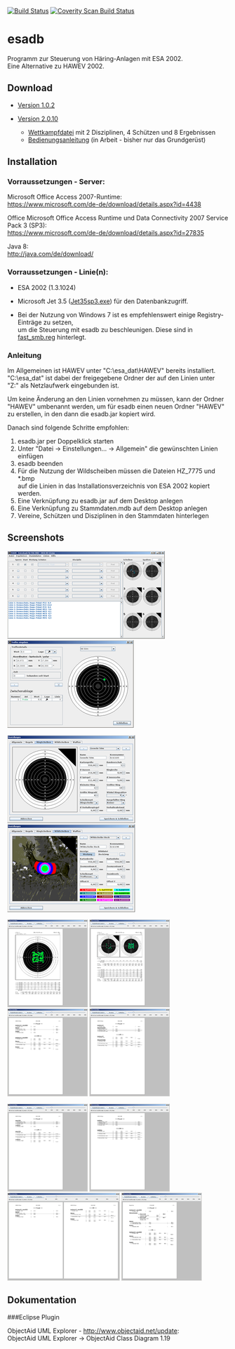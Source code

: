 [![Build Status](https://travis-ci.org/SmallLars/esadb.png?branch=master)](https://travis-ci.org/SmallLars/esadb)
[![Coverity Scan Build Status](https://scan.coverity.com/projects/8405/badge.svg)](https://scan.coverity.com/projects/smalllars-esadb)
# esadb

Programm zur Steuerung von Häring-Anlagen mit ESA 2002.  
Eine Alternative zu HAWEV 2002.

## Download

* [Version 1.0.2](https://github.com/SmallLars/esadb/raw/v1/pub/esadb.jar)

* [Version 2.0.10](https://github.com/SmallLars/esadb/raw/v2/pub/esadb.jar)
    * [Wettkampfdatei](https://github.com/SmallLars/esadb/raw/v2/pub/beispiel.esa) mit 2 Disziplinen, 4 Schützen und 8 Ergebnissen
    * [Bedienungsanleitung](https://github.com/SmallLars/esadb/raw/v2/pub/anleitung.pdf) (in Arbeit - bisher nur das Grundgerüst)

## Installation

### Vorraussetzungen - Server:

Microsoft Office Access 2007-Runtime:  
https://www.microsoft.com/de-de/download/details.aspx?id=4438

Office Microsoft Office Access Runtime und Data Connectivity 2007 Service Pack 3 (SP3):  
https://www.microsoft.com/de-de/download/details.aspx?id=27835

Java 8:  
http://java.com/de/download/

### Vorraussetzungen - Linie(n):

* ESA 2002 (1.3.1024)

* Microsoft Jet 3.5 ([Jet35sp3.exe](http://download.microsoft.com/download/office97pro/sp/1/win98/EN-US/Jet35sp3.exe)) für den Datenbankzugriff.

* Bei der Nutzung von Windows 7 ist es empfehlenswert einige Registry-Einträge zu setzen,  
um die Steuerung mit esadb zu beschleunigen. Diese sind in [fast_smb.reg](https://github.com/SmallLars/esadb/raw/master/pub/fast_smb.reg) hinterlegt.

### Anleitung

Im Allgemeinen ist HAWEV unter "C:\esa_dat\HAWEV" bereits installiert.  
"C:\esa_dat" ist dabei der freigegebene Ordner der auf den Linien unter  
"Z:" als Netzlaufwerk eingebunden ist.

Um keine Änderung an den Linien vornehmen zu müssen, kann der Ordner  
"HAWEV" umbenannt werden, um für esadb einen neuen Ordner "HAWEV"  
zu erstellen, in den dann die esadb.jar kopiert wird.

Danach sind folgende Schritte empfohlen:

1. esadb.jar per Doppelklick starten
2. Unter "Datei -> Einstellungen... -> Allgemein" die gewünschten Linien einfügen
3. esadb beenden
4. Für die Nutzung der Wildscheiben müssen die Dateien HZ_7775 und *.bmp  
auf die Linien in das Installationsverzeichnis von ESA 2002 kopiert werden.
5. Eine Verknüpfung zu esadb.jar auf dem Desktop anlegen
6. Eine Verknüpfung zu Stammdaten.mdb auf dem Desktop anlegen
7. Vereine, Schützen und Disziplinen in den Stammdaten hinterlegen

## Screenshots

[![Hautprogramm](https://github.com/SmallLars/esadb/raw/master/pub/main_tn.png)](https://github.com/SmallLars/esadb/raw/master/pub/main.png)
[![Treffereditor](https://github.com/SmallLars/esadb/raw/master/pub/hits_tn.png)](https://github.com/SmallLars/esadb/raw/master/pub/hits.png)

[![Scheibeneditor](https://github.com/SmallLars/esadb/raw/master/pub/ringtarget_tn.png)](https://github.com/SmallLars/esadb/raw/master/pub/ringtarget.png)
[![Scheibeneditor](https://github.com/SmallLars/esadb/raw/master/pub/deertarget_tn.png)](https://github.com/SmallLars/esadb/raw/master/pub/deertarget.png)

[![Einzelergebnis - Wertung](https://github.com/SmallLars/esadb/raw/master/pub/result_match_tn.png)](https://github.com/SmallLars/esadb/raw/master/pub/result_match.png)
[![Einzelergebnis - Probe und Wertung](https://github.com/SmallLars/esadb/raw/master/pub/result_both_tn.png)](https://github.com/SmallLars/esadb/raw/master/pub/result_both.png)
[![Ergebnisliste - Geschlecht und Alter](https://github.com/SmallLars/esadb/raw/master/pub/result_list_1_tn.png)](https://github.com/SmallLars/esadb/raw/master/pub/result_list_1.png)
[![Ergebnisliste - Alter](https://github.com/SmallLars/esadb/raw/master/pub/result_list_2_tn.png)](https://github.com/SmallLars/esadb/raw/master/pub/result_list_2.png)

[![Ergebnisliste - Geschlecht](https://github.com/SmallLars/esadb/raw/master/pub/result_list_3_tn.png)](https://github.com/SmallLars/esadb/raw/master/pub/result_list_3.png)
[![Ergebnisliste - Beliebig](https://github.com/SmallLars/esadb/raw/master/pub/result_list_4_tn.png)](https://github.com/SmallLars/esadb/raw/master/pub/result_list_4.png)
[![Ergebnisliste - Eigene Seite](https://github.com/SmallLars/esadb/raw/master/pub/result_list_5_tn.png)](https://github.com/SmallLars/esadb/raw/master/pub/result_list_5.png)
[![Ergebnisliste - Mannschaften](https://github.com/SmallLars/esadb/raw/master/pub/result_list_6_tn.png)](https://github.com/SmallLars/esadb/raw/master/pub/result_list_6.png)

## Dokumentation

###Eclipse Plugin

ObjectAid UML Explorer - http://www.objectaid.net/update:  
ObjectAid UML Explorer -> ObjectAid Class Diagram 1.19
